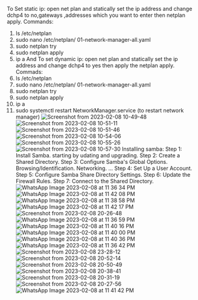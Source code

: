 To Set static ip:
open net plan and statically set the ip address and change dchp4 to no,gateways ,addresses which you want to enter then netplan apply.
Commands: 
1) ls /etc/netplan
2) sudo nano /etc/netplan/ 01-network-manager-all.yaml
3) sudo netplan try
4) sudo netplan apply
5) ip a
And To set dynamic ip:
open net plan and statically set the ip address and change dchp4 to yes then apply the netplan apply.
Commads:
1) ls /etc/netplan
2) sudo nano /etc/netplan/ 01-network-manager-all.yaml
3) sudo netplan try
4) sudo netplan apply
5) ip a
6) sudo systemctl restart NetworkManager.service (to restart network manager)
![Screenshot from 2023-02-08 10-49-48](https://user-images.githubusercontent.com/94800480/217448050-f3c811a7-cf31-4021-950f-19ecdf539858.png)
![Screenshot from 2023-02-08 10-51-11](https://user-images.githubusercontent.com/94800480/217448207-4e10b5bf-6048-41f5-b209-41e2fa95d860.png)
![Screenshot from 2023-02-08 10-51-46](https://user-images.githubusercontent.com/94800480/217448212-5d9f2b29-4f5d-4a2a-a6f3-caaac5b1e5a7.png)
![Screenshot from 2023-02-08 10-54-06](https://user-images.githubusercontent.com/94800480/217448218-27a50e27-0449-486c-acde-6d6273e781c7.png)
![Screenshot from 2023-02-08 10-55-26](https://user-images.githubusercontent.com/94800480/217448222-da6bacf3-6a38-4a87-952e-6d28e31d569b.png)
![Screenshot from 2023-02-08 10-57-30](https://user-images.githubusercontent.com/94800480/217448225-4166950e-3d25-4e3e-814e-72992ba2bdaf.png)
Installing samba:
Step 1: Install Samba. starting by udating and upgrading.
Step 2: Create a Shared Directory.
Step 3: Configure Samba's Global Options. Browsing/Identification. Networking. ...
Step 4: Set Up a User Account.
Step 5: Configure Samba Share Directory Settings.
Step 6: Update the Firewall Rules.
Step 7: Connect to the Shared Directory.
![WhatsApp Image 2023-02-08 at 11 36 34 PM](https://user-images.githubusercontent.com/94800480/217626656-7b0375ce-df0d-4f60-a3eb-01ae992a1add.jpeg)
![WhatsApp Image 2023-02-08 at 11 42 08 PM](https://user-images.githubusercontent.com/94800480/217626675-3d1262ff-22df-4d56-a84f-0654e8c56626.jpeg)
![WhatsApp Image 2023-02-08 at 11 38 58 PM](https://user-images.githubusercontent.com/94800480/217626749-66037c2d-93b6-48a8-8529-9442e7e74627.jpeg)
![WhatsApp Image 2023-02-08 at 11 42 17 PM](https://user-images.githubusercontent.com/94800480/217626757-5dcf720f-bcb3-4f40-a755-e3c908ad8c87.jpeg)
![Screenshot from 2023-02-08 20-26-48](https://user-images.githubusercontent.com/94800480/217626763-f9fd4f2b-c58c-4c6f-b327-db20ecfb6e78.png)
![WhatsApp Image 2023-02-08 at 11 36 59 PM](https://user-images.githubusercontent.com/94800480/217626767-c5ed6a85-ab16-47bb-a954-b3580294f606.jpeg)
![WhatsApp Image 2023-02-08 at 11 40 16 PM](https://user-images.githubusercontent.com/94800480/217626769-77d845b7-fac1-44a5-b50e-66f0ccf046c7.jpeg)
![WhatsApp Image 2023-02-08 at 11 40 00 PM](https://user-images.githubusercontent.com/94800480/217626773-30038614-6e03-4a5e-84c7-3fb4aa8f4982.jpeg)
![WhatsApp Image 2023-02-08 at 11 40 36 PM](https://user-images.githubusercontent.com/94800480/217626777-27b8f427-48dc-4cd7-8d52-af962dfeaf61.jpeg)
![WhatsApp Image 2023-02-08 at 11 36 42 PM](https://user-images.githubusercontent.com/94800480/217626782-948df3cd-8dc6-43cb-8108-29d15219ab99.jpeg)
![Screenshot from 2023-02-08 23-28-12](https://user-images.githubusercontent.com/94800480/217626784-15ce53b0-b64c-4734-ba13-aca926b654e1.png)
![Screenshot from 2023-02-08 20-52-14](https://user-images.githubusercontent.com/94800480/217626787-49388346-c961-445d-899f-0b6e955535e2.png)
![Screenshot from 2023-02-08 20-50-49](https://user-images.githubusercontent.com/94800480/217626789-262b7302-fd5d-494d-8e77-73381c5fcc50.png)
![Screenshot from 2023-02-08 20-38-41](https://user-images.githubusercontent.com/94800480/217626794-54b96832-7637-47a9-923e-de8c7cd91234.png)
![Screenshot from 2023-02-08 20-31-19](https://user-images.githubusercontent.com/94800480/217626801-ce2b9268-8c59-4905-a8a1-1e51073c4d01.png)
![Screenshot from 2023-02-08 20-27-56](https://user-images.githubusercontent.com/94800480/217626804-a985f8d2-1090-4378-9315-371e823a710d.png)
![WhatsApp Image 2023-02-08 at 11 41 42 PM](https://user-images.githubusercontent.com/94800480/217626808-0ae686d5-56f6-437a-9be5-abe1f5ae5b3c.jpeg)
